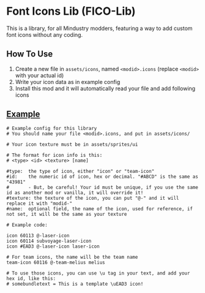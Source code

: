# Font Icons Lib (FICO-Lib)
This is a library, for all Mindustry modders, 
featuring a way to add custom font icons without any coding.

## How To Use
1. Create a new file in `assets/icons`, named `<modid>.icons` (replace `<modid>` with your actual id)
2. Write your icon data as in example config
3. Install this mod and it will automatically read your file and add following icons

## [Example](https://github.com/Sublemon-Team/FontIconsLib/tree/master/assets/icons/yourmodid.icons)
```properties
# Example config for this library
# You should name your file <modid>.icons, and put in assets/icons/

# Your icon texture must be in assets/sprites/ui

# The format for icon info is this:
# <type> <id> <texture> [name]

#type:  the type of icon, either "icon" or "team-icon"
#id:    the numeric id of icon, hex or decimal. "#ABCD" is the same as "43981"
#       - But, be careful! Your id must be unique, if you use the same id as another mod or vanilla, it will override it!
#texture: the texture of the icon, you can put "@-" and it will replace it with "modid-"
#name:  optional field, the name of the icon, used for reference, if not set, it will be the same as your texture

# Example code:

icon 60113 @-laser-icon
icon 60114 subvoyage-laser-icon
icon #EAD3 @-laser-icon laser-icon

# For team icons, the name will be the team name
team-icon 60116 @-team-melius melius

# To use those icons, you can use \u tag in your text, and add your hex id, like this:
# somebundletext = This is a template \uEAD3 icon!
```